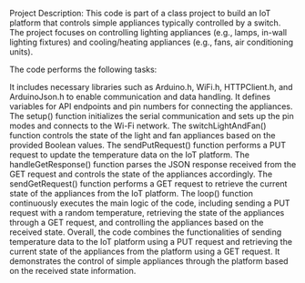 Project Description: This code is part of a class project to build an IoT platform that controls simple appliances typically controlled by a switch. The project focuses on controlling lighting appliances (e.g., lamps, in-wall lighting fixtures) and cooling/heating appliances (e.g., fans, air conditioning units).

The code performs the following tasks:

It includes necessary libraries such as Arduino.h, WiFi.h, HTTPClient.h, and ArduinoJson.h to enable communication and data handling.
It defines variables for API endpoints and pin numbers for connecting the appliances.
The setup() function initializes the serial communication and sets up the pin modes and connects to the Wi-Fi network.
The switchLightAndFan() function controls the state of the light and fan appliances based on the provided Boolean values.
The sendPutRequest() function performs a PUT request to update the temperature data on the IoT platform.
The handleGetResponse() function parses the JSON response received from the GET request and controls the state of the appliances accordingly.
The sendGetRequest() function performs a GET request to retrieve the current state of the appliances from the IoT platform.
The loop() function continuously executes the main logic of the code, including sending a PUT request with a random temperature, retrieving the state of the appliances through a GET request, and controlling the appliances based on the received state.
Overall, the code combines the functionalities of sending temperature data to the IoT platform using a PUT request and retrieving the current state of the appliances from the platform using a GET request. It demonstrates the control of simple appliances through the platform based on the received state information.




